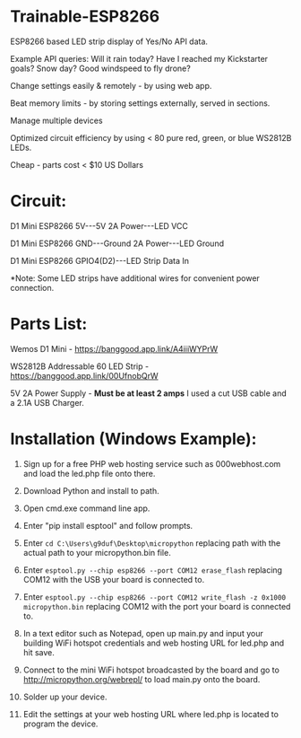# Trainable-ESP8266

ESP8266 based LED strip display of Yes/No API data.

Example API queries:
Will it rain today? Have I reached my Kickstarter goals? Snow day? Good windspeed to fly drone? 

Change settings easily & remotely - by using web app.

Beat memory limits - by storing settings externally, served in sections.

Manage multiple devices

Optimized circuit efficiency by using < 80 pure red, green, or blue WS2812B LEDs.

Cheap - parts cost < $10 US Dollars


# Circuit:

D1 Mini ESP8266 5V---5V 2A Power---LED VCC

D1 Mini ESP8266 GND---Ground 2A Power---LED Ground

D1 Mini ESP8266 GPIO4(D2)---LED Strip Data In

*Note: Some LED strips have additional wires for convenient power connection.

# Parts List:

Wemos D1 Mini - https://banggood.app.link/A4iiiWYPrW

WS2812B Addressable 60 LED Strip - https://banggood.app.link/00UfnobQrW

5V 2A Power Supply - **Must be at least 2 amps** I used a cut USB cable and a 2.1A USB Charger.

# Installation (Windows Example):

1. Sign up for a free PHP web hosting service such as 000webhost.com and load the led.php file onto there. 

2. Download Python and install to path.

3. Open cmd.exe command line app.

4. Enter "pip install esptool" and follow prompts.

5. Enter ```cd C:\Users\g9duf\Desktop\micropython``` replacing path with the actual path to your micropython.bin file.

6. Enter ```esptool.py --chip esp8266 --port COM12 erase_flash``` replacing COM12 with the USB  your board is connected to.

7. Enter ```esptool.py --chip esp8266 --port COM12 write_flash -z 0x1000 micropython.bin``` replacing COM12 with the port your board is connected to.

8. In a text editor such as Notepad, open up main.py and input your building WiFi hotspot credentials and web hosting URL for led.php and hit save.

9. Connect to the mini WiFi hotspot broadcasted by the board and go to http://micropython.org/webrepl/ to load main.py onto the board.

10. Solder up your device.

11. Edit the settings at your web hosting URL where led.php is located to program the device.
